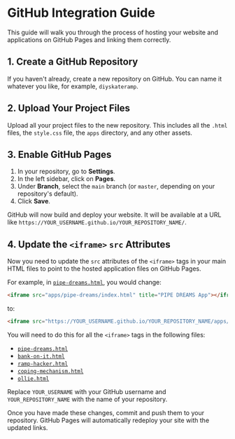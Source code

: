 # GitHub Integration Guide

This guide will walk you through the process of hosting your website and applications on GitHub Pages and linking them correctly.

## 1. Create a GitHub Repository

If you haven't already, create a new repository on GitHub. You can name it whatever you like, for example, `diyskateramp`.

## 2. Upload Your Project Files

Upload all your project files to the new repository. This includes all the `.html` files, the `style.css` file, the `apps` directory, and any other assets.

## 3. Enable GitHub Pages

1.  In your repository, go to **Settings**.
2.  In the left sidebar, click on **Pages**.
3.  Under **Branch**, select the `main` branch (or `master`, depending on your repository's default).
4.  Click **Save**.

GitHub will now build and deploy your website. It will be available at a URL like `https://YOUR_USERNAME.github.io/YOUR_REPOSITORY_NAME/`.

## 4. Update the `<iframe>` `src` Attributes

Now you need to update the `src` attributes of the `<iframe>` tags in your main HTML files to point to the hosted application files on GitHub Pages.

For example, in [`pipe-dreams.html`](pipe-dreams.html), you would change:

```html
<iframe src="apps/pipe-dreams/index.html" title="PIPE DREAMS App"></iframe>
```

to:

```html
<iframe src="https://YOUR_USERNAME.github.io/YOUR_REPOSITORY_NAME/apps/pipe-dreams/index.html" title="PIPE DREAMS App"></iframe>
```

You will need to do this for all the `<iframe>` tags in the following files:

*   [`pipe-dreams.html`](pipe-dreams.html)
*   [`bank-on-it.html`](bank-on-it.html)
*   [`ramp-hacker.html`](ramp-hacker.html)
*   [`coping-mechanism.html`](coping-mechanism.html)
*   [`ollie.html`](ollie.html)

Replace `YOUR_USERNAME` with your GitHub username and `YOUR_REPOSITORY_NAME` with the name of your repository.

Once you have made these changes, commit and push them to your repository. GitHub Pages will automatically redeploy your site with the updated links.